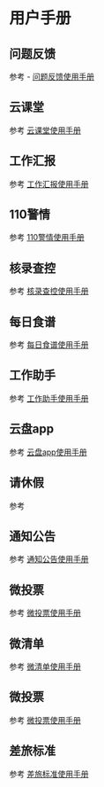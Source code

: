 
# 用户手册 


## 问题反馈 <Badge text="beta" type="warning"/>

参考 - [问题反馈使用手册](./feedBackHelpDocs.md)


## 云课堂

参考 [云课堂使用手册](./cloudClassHelpDocs.md)


## 工作汇报

参考 [工作汇报使用手册](./workReportHelpDocs.md)


## 110警情

参考 [110警情使用手册](./policeSentiment.md)


## 核录查控

参考 [核录查控使用手册](./personCheck.md)


## 每日食谱

参考 [每日食谱使用手册](./dailyRecipes.md)


## 工作助手

参考 [工作助手使用手册](./workAssistantHelpDocs)


## 云盘app

参考 [云盘app使用手册](./cloudDiskHelpDocs)


##  请休假

参考 

## 通知公告

参考 [通知公告使用手册](./noticeHelpDocs.md)


## 微投票

参考 [微投票使用手册](./microvotingHelpDocs.md)


## 微清单

参考 [微清单使用手册](./microvotingHelpDocs.md)


## 微投票

参考 [微投票使用手册](./microvotingHelpDocs.md)


## 差旅标准

参考 [差旅标准使用手册](./travelStandardsHelpDocs.md)
